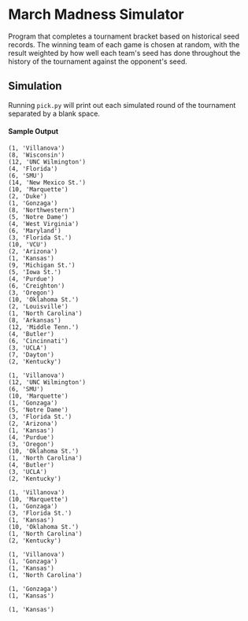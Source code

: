 # March Madness Simulator
Program that completes a tournament bracket based on historical seed records. The winning team of each game is chosen at random, with the result weighted by how well each team's seed has done throughout the history of the tournament against the opponent's seed.

## Simulation
Running `pick.py` will print out each simulated round of the tournament
separated by a blank space.

#### Sample Output
```
(1, 'Villanova')
(8, 'Wisconsin')
(12, 'UNC Wilmington')
(4, 'Florida')
(6, 'SMU')
(14, 'New Mexico St.')
(10, 'Marquette')
(2, 'Duke')
(1, 'Gonzaga')
(8, 'Northwestern')
(5, 'Notre Dame')
(4, 'West Virginia')
(6, 'Maryland')
(3, 'Florida St.')
(10, 'VCU')
(2, 'Arizona')
(1, 'Kansas')
(9, 'Michigan St.')
(5, 'Iowa St.')
(4, 'Purdue')
(6, 'Creighton')
(3, 'Oregon')
(10, 'Oklahoma St.')
(2, 'Louisville')
(1, 'North Carolina')
(8, 'Arkansas')
(12, 'Middle Tenn.')
(4, 'Butler')
(6, 'Cincinnati')
(3, 'UCLA')
(7, 'Dayton')
(2, 'Kentucky')

(1, 'Villanova')
(12, 'UNC Wilmington')
(6, 'SMU')
(10, 'Marquette')
(1, 'Gonzaga')
(5, 'Notre Dame')
(3, 'Florida St.')
(2, 'Arizona')
(1, 'Kansas')
(4, 'Purdue')
(3, 'Oregon')
(10, 'Oklahoma St.')
(1, 'North Carolina')
(4, 'Butler')
(3, 'UCLA')
(2, 'Kentucky')

(1, 'Villanova')
(10, 'Marquette')
(1, 'Gonzaga')
(3, 'Florida St.')
(1, 'Kansas')
(10, 'Oklahoma St.')
(1, 'North Carolina')
(2, 'Kentucky')

(1, 'Villanova')
(1, 'Gonzaga')
(1, 'Kansas')
(1, 'North Carolina')

(1, 'Gonzaga')
(1, 'Kansas')

(1, 'Kansas')

```
